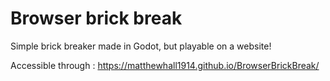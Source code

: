 # Browser brick break
 
Simple brick breaker made in Godot, but playable on a website!

Accessible through : https://matthewhall1914.github.io/BrowserBrickBreak/
